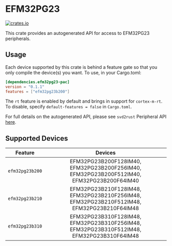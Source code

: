 # EFM32PG23
    
[![crates.io](https://img.shields.io/crates/v/efm32pg23-pac?label=efm32pg23)](https://crates.io/crates/efm32pg23-pac)

This crate provides an autogenerated API for access to EFM32PG23 peripherals.

## Usage

Each device supported by this crate is behind a feature gate so that you only
compile the device(s) you want. To use, in your Cargo.toml:

```toml
[dependencies.efm32pg23-pac]
version = "0.1.1"
features = ["efm32pg23b200"]
```

The `rt` feature is enabled by default and brings in support for `cortex-m-rt`.
To disable, specify `default-features = false` in `Cargo.toml`.

For full details on the autogenerated API, please see `svd2rust` Peripheral API [here].
  
[here]: https://docs.rs/svd2rust/0.24.0/svd2rust/#peripheral-api

## Supported Devices
| Feature | Devices |
|:-----:|:-------:|    
|`efm32pg23b200`|EFM32PG23B200F128IM40, EFM32PG23B200F256IM40, EFM32PG23B200F512IM40, EFM32PG23B200F64IM40|
|`efm32pg23b210`|EFM32PG23B210F128IM48, EFM32PG23B210F256IM48, EFM32PG23B210F512IM48, EFM32PG23B210F64IM48|
|`efm32pg23b310`|EFM32PG23B310F128IM48, EFM32PG23B310F256IM48, EFM32PG23B310F512IM48, EFM32PG23B310F64IM48|
